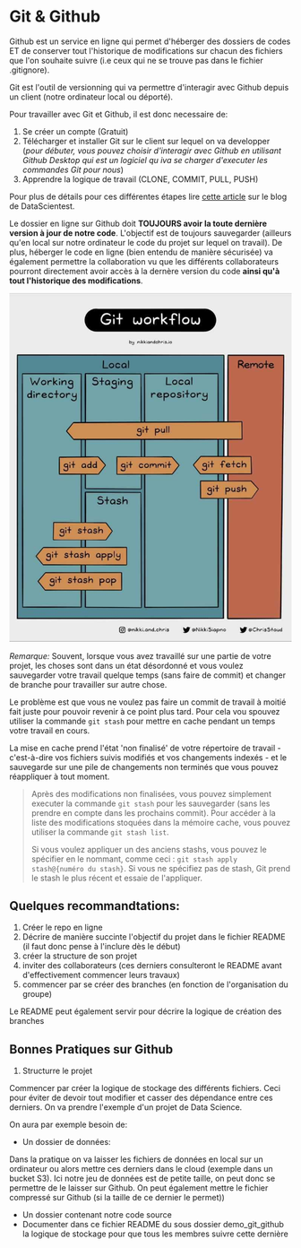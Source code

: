# Git & Github

Github est un service en ligne qui permet d'héberger des dossiers de codes ET de conserver tout l'historique de modifications sur chacun des fichiers que l'on souhaite suivre (i.e ceux qui ne se trouve pas dans le fichier .gitignore). 

Git est l'outil de versionning qui va permettre d'interagir avec Github depuis un client (notre ordinateur local ou déporté).

Pour travailler avec Git et Github, il est donc necessaire de:
1. Se créer un compte (Gratuit) 
2. Télécharger et installer Git sur le client sur lequel on va developper (_pour débuter, vous pouvez choisir d'interagir avec Github en utilisant Github Desktop qui est un logiciel qu iva se charger d'executer les commandes Git pour nous_)
3. Apprendre la logique de travail (CLONE, COMMIT, PULL, PUSH)

Pour plus de détails pour ces différentes étapes lire [cette article](https://datascientest.com/git-tutoriel-sur-le-systeme-de-controle-de-versions-du-developpeur) sur le blog de DataScientest.

Le dossier en ligne sur Github doit **TOUJOURS avoir la toute dernière version à jour de notre code**. L'objectif est de toujours sauvegarder (ailleurs qu'en local sur notre ordinateur le code du projet sur lequel on travail). De plus, héberger le code en ligne (bien entendu de manière sécurisée) va également permettre la collaboration vu que les différents collaborateurs pourront directement avoir accès à la dernère version du code **ainsi qu'à tout l'historique des modifications**.

![Git workflow](./assets/git_workflow.jpg)

_Remarque:_
Souvent, lorsque vous avez travaillé sur une partie de votre projet, les choses sont dans un état désordonné et vous voulez sauvegarder votre travail quelque temps (sans faire de commit) et changer de branche pour travailler sur autre chose. 

Le problème est que vous ne voulez pas faire un commit de travail à moitié fait juste pour pouvoir revenir à ce point plus tard. Pour cela vou spouvez utiliser la commande `git stash` pour mettre en cache pendant un temps votre travail en cours.

La mise en cache prend l'état 'non finalisé' de votre répertoire de travail - c'est-à-dire vos fichiers suivis modifiés et vos changements indexés -
et le sauvegarde sur une pile de changements non terminés que vous pouvez réappliquer à tout moment.


>Après des modifications non finalisées, vous pouvez simplement executer la commande `git stash` pour les sauvegarder (sans les prendre en compte dans les prochains commit). Pour accéder à la liste des modifications stoquées dans la mémoire cache, vous pouvez utiliser la commande `git stash list`.
>
>Si vous voulez appliquer un des anciens stashs, vous pouvez le spécifier en le nommant, comme ceci : `git stash apply stash@{numéro du stash}`. Si vous ne spécifiez pas de stash, Git prend le stash le plus récent et essaie de l'appliquer.


## Quelques recommandtations:

1. Créer le repo en ligne
2. Décrire de manière succinte l'objectif du projet dans le fichier README (il faut donc pense à l'inclure dès le début)
3. créer la structure de son projet
4. inviter des collaborateurs (ces derniers consulteront le README avant d'effectivement commencer leurs travaux)
5. commencer par se créer des branches (en fonction de l'organisation du groupe)
  
Le README peut également servir pour décrire la logique de création des branches

## Bonnes Pratiques sur Github

1. Structurre le projet

Commencer par créer la logique de stockage des différents fichiers. Ceci pour éviter de devoir tout modifier et casser des dépendance entre ces derniers. On va prendre l'exemple d'un projet de Data Science.

On aura par exemple besoin de:

* Un dossier de données:

Dans la pratique on va laisser les fichiers de données en local sur un ordinateur ou alors mettre ces derniers dans le cloud (exemple dans un bucket S3). Ici notre jeu de données est de petite taille, on peut donc se permettre de le laisser sur Github. On peut également mettre le fichier compressé sur Github (si la taille de ce dernier le permet))

* Un dossier contenant notre code source
* Documenter dans ce fichier README du sous dossier demo_git_github la logique de stockage pour que tous les membres suivre cette dernière
